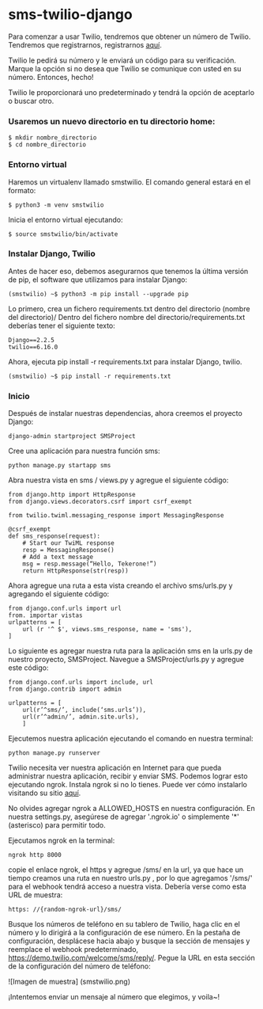 # sms-twilio-django
Para comenzar a usar Twilio, tendremos que obtener un número de Twilio. Tendremos que registrarnos, registrarnos [aquí](https://www.twilio.com/try-twilio).

Twilio le pedirá su número y le enviará un código para su verificación. Marque la opción si no desea que Twilio se comunique con usted en su número. Entonces, hecho!

Twilio le proporcionará uno predeterminado y tendrá la opción de aceptarlo o buscar otro.

### Usaremos un nuevo directorio en tu directorio home:
    $ mkdir nombre_directorio
    $ cd nombre_directorio

### Entorno virtual

Haremos un virtualenv llamado smstwilio. El comando general estará en el formato:

    $ python3 -m venv smstwilio

Inicia el entorno virtual ejecutando:

    $ source smstwilio/bin/activate

### Instalar Django, Twilio
Antes de hacer eso, debemos asegurarnos que tenemos la última versión de pip, el software que utilizamos para instalar Django:

    (smstwilio) ~$ python3 -m pip install --upgrade pip

Lo primero, crea un fichero requirements.txt dentro del directorio (nombre del directorio)/
Dentro del fichero nombre del directorio/requirements.txt deberías tener el siguiente texto:

    Django==2.2.5
    twilio==6.16.0

Ahora, ejecuta pip install -r requirements.txt para instalar Django, twilio.

    (smstwilio) ~$ pip install -r requirements.txt

### Inicio

Después de instalar nuestras dependencias, ahora creemos el proyecto Django:

    django-admin startproject SMSProject

Cree una aplicación para nuestra función sms:

    python manage.py startapp sms

Abra nuestra vista en sms / views.py y agregue el siguiente código:
    
    from django.http import HttpResponse
    from django.views.decorators.csrf import csrf_exempt
    
    from twilio.twiml.messaging_response import MessagingResponse
    
    @csrf_exempt
    def sms_response(request):
        # Start our TwiML response
        resp = MessagingResponse()
        # Add a text message
        msg = resp.message(“Hello, Tekerone!”)
        return HttpResponse(str(resp))
        
Ahora agregue una ruta a esta vista creando el archivo sms/urls.py y agregando el siguiente código:

    from django.conf.urls import url 
    from. importar vistas 
    urlpatterns = [ 
        url (r '^ $', views.sms_response, name = 'sms'), 
    ]
    
Lo siguiente es agregar nuestra ruta para la aplicación sms en la urls.py de nuestro proyecto, SMSProject. Navegue a SMSProject/urls.py y agregue este código:    

    from django.conf.urls import include, url
    from django.contrib import admin
    
    urlpatterns = [
        url(r’^sms/’, include(‘sms.urls’)),
        url(r’^admin/’, admin.site.urls),
        ]

Ejecutemos nuestra aplicación ejecutando el comando en nuestra terminal:

    python manage.py runserver
    
Twilio necesita ver nuestra aplicación en Internet para que pueda administrar nuestra aplicación, recibir y enviar SMS. Podemos lograr esto ejecutando ngrok. Instala ngrok si no lo tienes. Puede ver cómo instalarlo visitando su sitio [aquí](https://ngrok.com/download).   

No olvides agregar ngrok a ALLOWED_HOSTS en nuestra configuración. En nuestra settings.py, asegúrese de agregar '.ngrok.io' o simplemente '*' (asterisco) para permitir todo.

Ejecutamos ngrok en la terminal:

    ngrok http 8000
    
copie el enlace ngrok, el https y agregue /sms/  en la url, ya que hace un tiempo creamos una ruta en nuestro urls.py , por lo que agregamos '/sms/' para el webhook tendrá acceso a nuestra vista.
Debería verse como esta URL de muestra:

    https: //{random-ngrok-url}/sms/
    
Busque los números de teléfono en su tablero de Twilio, haga clic en el número y lo dirigirá a la configuración de ese número. 
En la pestaña de configuración, desplácese hacia abajo y busque la sección de mensajes y reemplace el webhook predeterminado, 
  https://demo.twilio.com/welcome/sms/reply/.
Pegue la URL en esta sección de la configuración del número de teléfono:    

  ![Imagen de muestra] (smstwilio.png)
  
¡Intentemos enviar un mensaje al número que elegimos, y voila~!  
